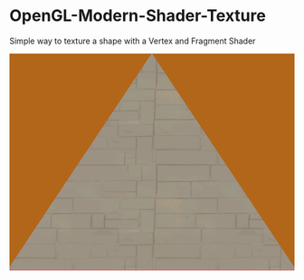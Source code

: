 # OpenGL-Modern-Shader-Texture
Simple way to texture a shape with a Vertex and Fragment Shader

![alt](TriangleTexture.PNG?raw=true "Screenshot")
